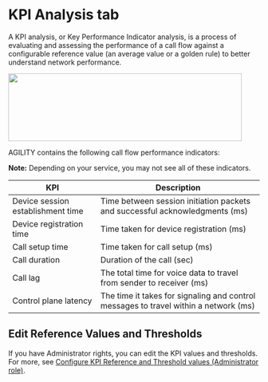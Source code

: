 # KPI Analysis tab

A KPI analysis, or Key Performance Indicator analysis, is a process of
evaluating and assessing the performance of a call flow against a
configurable reference value (an average value or a golden rule) to
better understand network performance.

<img src="media/image1.tmp" style="width:4.875in;height:1.41667in" />

AGILITY contains the following call flow performance indicators:

**Note:** Depending on your service, you may not see all of these
indicators.

| **KPI**                           | **Description**                                                                      |
|-----------------------|-------------------------------------------------|
| Device session establishment time | Time between session initiation packets and successful acknowledgments (ms)          |
| Device registration time          | Time taken for device registration (ms)                                              |
| Call setup time                   | Time taken for call setup (ms)                                                       |
| Call duration                     | Duration of the call (sec)                                                           |
| Call lag                          | The total time for voice data to travel from sender to receiver (ms)                 |
| Control plane latency             | The time it takes for signaling and control messages to travel within a network (ms) |

## Edit Reference Values and Thresholds

If you have Administrator rights, you can edit the KPI values and
thresholds. For more, see [Configure KPI Reference and Threshold values
(Administrator
role)](https://d.docs.live.net/wiki/spaces/AKB1/pages/3060269087).